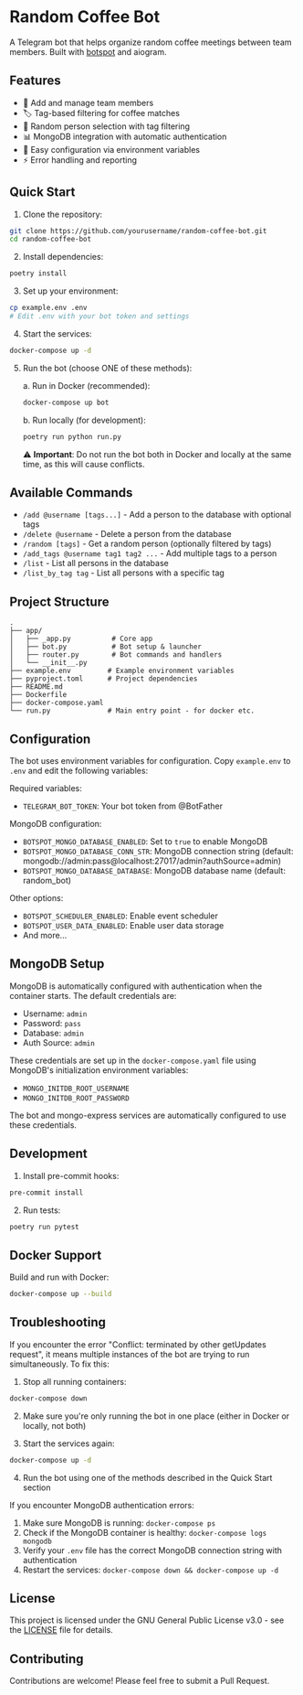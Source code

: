# Random Coffee Bot

A Telegram bot that helps organize random coffee meetings between team members. Built with [botspot](https://github.com/calmmage/botspot) and aiogram.

## Features

- 👥 Add and manage team members
- 🏷️ Tag-based filtering for coffee matches
- 🎲 Random person selection with tag filtering
- 📊 MongoDB integration with automatic authentication
- 🔧 Easy configuration via environment variables
- ⚡ Error handling and reporting

## Quick Start

1. Clone the repository:
```bash
git clone https://github.com/yourusername/random-coffee-bot.git
cd random-coffee-bot
```

2. Install dependencies:
```bash
poetry install
```

3. Set up your environment:
```bash
cp example.env .env
# Edit .env with your bot token and settings
```

4. Start the services:
```bash
docker-compose up -d
```

5. Run the bot (choose ONE of these methods):

   a. Run in Docker (recommended):
   ```bash
   docker-compose up bot
   ```

   b. Run locally (for development):
   ```bash
   poetry run python run.py
   ```

   ⚠️ **Important**: Do not run the bot both in Docker and locally at the same time, as this will cause conflicts.

## Available Commands

- `/add @username [tags...]` - Add a person to the database with optional tags
- `/delete @username` - Delete a person from the database
- `/random [tags]` - Get a random person (optionally filtered by tags)
- `/add_tags @username tag1 tag2 ...` - Add multiple tags to a person
- `/list` - List all persons in the database
- `/list_by_tag tag` - List all persons with a specific tag

## Project Structure

```
.
├── app/
│   ├── _app.py          # Core app
│   ├── bot.py           # Bot setup & launcher
│   ├── router.py        # Bot commands and handlers
│   └── __init__.py
├── example.env         # Example environment variables
├── pyproject.toml      # Project dependencies
├── README.md
├── Dockerfile
├── docker-compose.yaml
└── run.py              # Main entry point - for docker etc.
```

## Configuration

The bot uses environment variables for configuration. Copy `example.env` to `.env` and edit the following variables:

Required variables:
- `TELEGRAM_BOT_TOKEN`: Your bot token from @BotFather

MongoDB configuration:
- `BOTSPOT_MONGO_DATABASE_ENABLED`: Set to `true` to enable MongoDB
- `BOTSPOT_MONGO_DATABASE_CONN_STR`: MongoDB connection string (default: mongodb://admin:pass@localhost:27017/admin?authSource=admin)
- `BOTSPOT_MONGO_DATABASE_DATABASE`: MongoDB database name (default: random_bot)

Other options:
- `BOTSPOT_SCHEDULER_ENABLED`: Enable event scheduler
- `BOTSPOT_USER_DATA_ENABLED`: Enable user data storage
- And more...

## MongoDB Setup

MongoDB is automatically configured with authentication when the container starts. The default credentials are:
- Username: `admin`
- Password: `pass`
- Database: `admin`
- Auth Source: `admin`

These credentials are set up in the `docker-compose.yaml` file using MongoDB's initialization environment variables:
- `MONGO_INITDB_ROOT_USERNAME`
- `MONGO_INITDB_ROOT_PASSWORD`

The bot and mongo-express services are automatically configured to use these credentials.

## Development

1. Install pre-commit hooks:
```bash
pre-commit install
```

2. Run tests:
```bash
poetry run pytest
```

## Docker Support

Build and run with Docker:

```bash
docker-compose up --build
```

## Troubleshooting

If you encounter the error "Conflict: terminated by other getUpdates request", it means multiple instances of the bot are trying to run simultaneously. To fix this:

1. Stop all running containers:
```bash
docker-compose down
```

2. Make sure you're only running the bot in one place (either in Docker or locally, not both)

3. Start the services again:
```bash
docker-compose up -d
```

4. Run the bot using one of the methods described in the Quick Start section

If you encounter MongoDB authentication errors:
1. Make sure MongoDB is running: `docker-compose ps`
2. Check if the MongoDB container is healthy: `docker-compose logs mongodb`
3. Verify your `.env` file has the correct MongoDB connection string with authentication
4. Restart the services: `docker-compose down && docker-compose up -d`

## License

This project is licensed under the GNU General Public License v3.0 - see the [LICENSE](LICENSE) file for details.

## Contributing

Contributions are welcome! Please feel free to submit a Pull Request.
